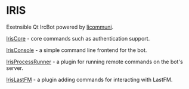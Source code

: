 IRIS
==============
Exetnsible Qt IrcBot powered by [licommuni](https://github.com/communi/libcommuni).

[IrisCore](https://github.com/dclews/IrisCore) - core commands such as authentication support.

[IrisConsole](https://github.com/dclews/IrisConsole) - a simple command line frontend for the bot.

[IrisProcessRunner](https://github.com/dclews/IrisProcessRunner) - a plugin for running remote commands on the bot's server.

[IrisLastFM](https://github.com/dclews/IrisLastFM) - a plugin adding commands for interacting with LastFM. 
